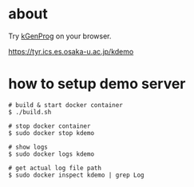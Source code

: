 # about
Try [kGenProg](https://github.com/kusumotolab/kGenProg) on your browser.

https://tyr.ics.es.osaka-u.ac.jp/kdemo


# how to setup demo server

```shell
# build & start docker container
$ ./build.sh

# stop docker container
$ sudo docker stop kdemo

# show logs
$ sudo docker logs kdemo

# get actual log file path
$ sudo docker inspect kdemo | grep Log
```
